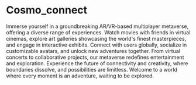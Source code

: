 # Cosmo_connect

Immerse yourself in a groundbreaking AR/VR-based multiplayer metaverse, offering a diverse range of experiences. Watch movies with friends in virtual cinemas, explore art galleries showcasing the world's finest masterpieces, and engage in interactive exhibits. Connect with users globally, socialize in customizable avatars, and unlock new adventures together. From virtual concerts to collaborative projects, our metaverse redefines entertainment and exploration. Experience the future of connectivity and creativity, where boundaries dissolve, and possibilities are limitless. Welcome to a world where every moment is an adventure, waiting to be explored.
